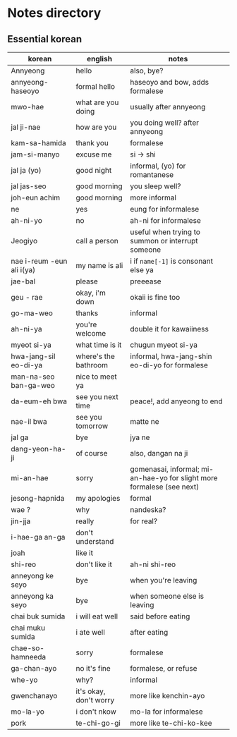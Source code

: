 # Notes directory 

## Essential korean

korean | english | notes 
---------|----------|---------
Annyeong | hello | also, bye?
annyeong-haseoyo | formal hello | haseoyo and bow, adds formalese
mwo-hae | what are you doing | usually after annyeong 
jal ji-nae | how are you | you doing well? after annyeong
kam-sa-hamida | thank you | formalese
jam-si-manyo | excuse me | si -> shi
jal ja (yo) | good night | informal, (yo) for romantanese
jal jas-seo | good morning | you sleep well?
joh-eun achim | good morning | more informal
ne | yes | eung for informalese
ah-ni-yo | no | ah-ni for informalese
Jeogiyo | call a person | useful when trying to summon or interrupt someone
nae i-reum -eun ali i(ya) | my name is ali | i if `name[-1]` is consonant else ya
jae-bal | please | preeease
geu - rae | okay, i'm down | okaii is fine too
go-ma-weo | thanks | informal
ah-ni-ya | you're welcome | double it for kawaiiness
myeot si-ya | what time is it | chugun myeot si-ya
hwa-jang-sil eo-di-ya | where's the bathroom | informal, hwa-jang-shin eo-di-yo for formalese
man-na-seo ban-ga-weo | nice to meet ya | 
da-eum-eh bwa | see you next time | peace!, add anyeong to end
nae-il bwa | see you tomorrow | matte ne
jal ga | bye | jya ne
dang-yeon-ha-ji | of course | also, dangan na ji 
mi-an-hae | sorry | gomenasai, informal; mi-an-hae-yo for slight more formalese (see next)
jesong-hapnida | my apologies | formal
wae ? | why | nandeska?
jin-jja | really | for real?
i-hae-ga an-ga | don't understand | 
joah | like it | 
shi-reo | don't like it | ah-ni shi-reo
anneyong ke seyo | bye | when you're leaving
anneyong ka seyo | bye | when someone else is leaving
chai buk sumida | i will eat well | said before eating
chai muku sumida | i ate well | after eating
chae-so-hamneeda | sorry | formalese
ga-chan-ayo | no it's fine | formalese, or refuse
whe-yo | why? | informal
gwenchanayo | it's okay, don't worry | more like kenchin-ayo
mo-la-yo | i don't nkow | mo-la for informalese
pork | te-chi-go-gi | more like te-chi-ko-kee